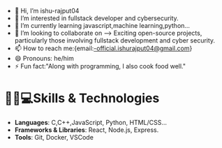 - 👋 Hi, I’m ishu-rajput04
- 👀 I’m interested in fullstack developer and cybersecurity.
- 🌱 I’m currently learning javascript,machine learning,python...
- 💞️ I’m looking to collaborate on --> Exciting open-source projects, particularly those involving fullstack development and cyber security.
- 📫 How to reach me:{email:-official.ishurajput04@gmail.com}
- 😄 Pronouns: he/him
- ⚡ Fun fact:"Along with programming, I also cook food well."


# 👨‍💻💻Skills & Technologies

- **Languages**: C,C++,JavaScript, Python, HTML/CSS...
- **Frameworks & Libraries**: React, Node.js, Express.
- **Tools**: Git, Docker, VSCode
